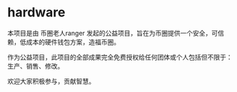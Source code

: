 # hardware

本项目是由 币圈老人ranger 发起的公益项目，旨在为币圈提供一个安全，可信赖，低成本的硬件钱包方案，造福币圈。

作为公益项目，此项目的全部成果完全免费授权给任何团体或个人包括但不限于：生产、销售、修改。

欢迎大家积极参与，贡献智慧。